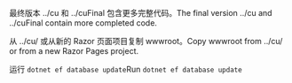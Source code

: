<span data-ttu-id="996cf-101">最终版本 ../cu 和 ../cuFinal 包含更多完整代码。</span><span class="sxs-lookup"><span data-stu-id="996cf-101">The final version ../cu and ../cuFinal contain more completed code.</span></span>

<span data-ttu-id="996cf-102">从 ../cu/ 或从新的 Razor 页面项目复制 wwwroot。</span><span class="sxs-lookup"><span data-stu-id="996cf-102">Copy wwwroot from ../cu/ or from a new Razor Pages project.</span></span>

<span data-ttu-id="996cf-103">运行 `dotnet ef database update`</span><span class="sxs-lookup"><span data-stu-id="996cf-103">Run `dotnet ef database update`</span></span>